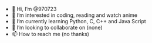 - 👋 Hi, I’m @970723
- 👀 I’m interested in coding, reading and watch anime 
- 🌱 I’m currently learning Python, C, C++ and Java Script
- 💞️ I’m looking to collaborate on (none)
- 📫 How to reach me (no thanks)

<!---
970723/970723 is a ✨ special ✨ repository because its `README.md` (this file) appears on your GitHub profile.
You can click the Preview link to take a look at your changes.
--->
